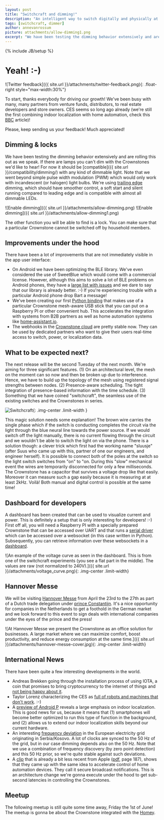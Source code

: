 ```yaml
---
layout: post
title: "Switchcraft and dimming!"
description: "An intelligent way to switch digitally and physically at the same time."
tags: [switchcraft, dimmer]
author: annevanrossum
picture: attachments/allow-dimming1.png
excerpt: "We have been testing the dimming behavior extensively and are rolling this out as we speak. Yes, LED dimming as well!"
---
```

{% include JB/setup %}

# Yeah! :-)

![Twitter feedback]({{ site.url }}/attachments/twitter-feedback.png){: .float-right style="max-width:30%"}

To start, thanks everybody for driving our growth! We've been busy with many, many partners from venture funds, distributors, to real estate developers and store owners. CES seems so long ago already (we're still the first combining indoor localization with home automation, check this [BBC](http://www.bbc.com/news/technology-42574569) article)!

Please, keep sending us your feedback! Much appreciated!

<!-- more -->

## Dimming & locks

We have been testing the dimming behavior extensively and are rolling this out as we speak. If there are lamps you can't dim with the Crownstones we'd like to hear! For now it should be [compatible]({{ site.url }}/compatibility/dimming/) with any kind of dimmable light. Note that we went beyond simple pulse width modulation (PWM) which would only work with incandescent (or halogen) light bulbs. We're using [trailing edge](https://www.lamps-on-line.com/leading-trailing-edge-led-dimmers) dimming, which should have smoother control, a soft start and silent running compared to leading edge and is compatible with almost all dimmable LEDs.

![Enable dimming]({{ site.url }}/attachments/allow-dimming.png)
![Enable dimming]({{ site.url }}/attachments/allow-dimming1.png)

The other function you will be able to find is a lock. You can make sure that a particular Crownstone cannot be switched off by household members.

## Improvements under the hood

There have been a lot of improvements that are not immediately visible in the app user interface:

* On Android we have been optimizing the BLE library. We've even considered the use of SweetBlue which would come with a commercial license. However, although this aims to solve a lot of BLE problems on Android phones, they have a [large list with issues](https://github.com/iDevicesInc/SweetBlue/wiki/Android-BLE-Issues) and we dare to say that our library is already better. :-) If you're experiencing trouble with a particular Android phone drop Bart a message!
* We've been creating our first [Python binding](https://github.com/crownstone/crownstone-lib-python) that makes use of a particular Crownstone mesh-aware USB stick that you can put on a Raspberry PI or other convenient hub. This accelerates the integration with systems from B2B partners as well as home automation systems like [home-assistant.io](https://home-assistant.io/).
* The webhooks in the [Crownstone cloud](https://github.com/crownstone/crownstone-cloud) are pretty stable now. They can be used by dedicated partners who want to give their users real-time access to switch, power, or localization data.

## What to be expected next?

The next release will be the second Tuesday of the next month. We're aiming for three significant features. (1) On an architectural level, the mesh on the moment can so now and then be broken up due to interference. Hence, we have to build up the topology of the mesh using registered signal strengths between nodes. (2) Presence-aware scheduling. The tight integration of presence-based information with the time schedule. (3) Something that we have coined "switchcraft", the seamless use of the existing switches and the Crownstones in series.

![Switchcraft]({{site.url}}/attachments/switchcraft.png){: .img-center .limit-width }

This magic solution needs some explanation! The brown wire carries the single phase which if the switch is conducting completes the circuit via the light through the blue neural line towards the power source. If we would switch off the light manually, there is no current flowing through the circuit and we wouldn't be able to switch the light on via the phone. There is a solution though: a clever trick which first had the working name "sluusje" (after Suus who came up with this, partner of one our engineers, and engineer herself). It is possible to connect both of the poles at the switch so the light switch switches from "on" to "on. During this "slow" mechanical event the wires are temporarily disconnected for only a few milliseconds. The Crownstone has a capacitor that survives a voltage drop like that easily. Moreover it can measure such a gap easily because it is measuring at at least 2kHz. Voilà! Both manual and digital control is possible at the same time!

## Dashboard for developers

A dashboard has been created that can be used to visualize current and power. This is definitely a setup that is only interesting for developers! :-) First off all, you will need a Raspberry PI with a specially prepared Crownstone that can be accessed over UART and that runs a [serial driver](https://github.com/crownstone/bluenet-dashboard-backend) which can be accessed over a websocket (in this case written in Python). Subsequently, you can retrieve information over these websockets in a [dashboard](https://github.com/crownstone/bluenet-dashboard).

![An example of the voltage curve as seen in the dashboard. This is from one of the switchcraft experiments (you see a flat part in the middle). The values are raw (not normalized to 240V).]({{ site.url }}/attachments/voltage_curve.png){: .img-center .limit-width}

## Hannover Messe

We will be visiting [Hannover Messe](http://www.hannovermesse.de/home) from April the 23rd to the 27th as part of a Dutch trade delegation under [prince Constantijn](https://en.wikipedia.org/wiki/Prince_Constantijn_of_the_Netherlands). It's a nice opportunity for companies in the Netherlands to get a foothold in the German market and we look forward to this event to sign deals with international companies under the eyes of the prince and the press!

![At Hannover Messe we present the Crownstone as an office solution for businesses. A large market where we can maximize comfort, boost productivity, and reduce energy consumption at the same time.]({{ site.url }}/attachments/hannover-messe-cover.jpg){: .img-center .limit-width}

## International News

There have been quite a few interesting developments in the world.

* Andreas Brekken going through the installation process of using IOTA, a coin that promises to bring cryptocurrency to the internet of things and [not being happy about it](https://medium.com/andreas-tries-blockchain/iota-cannot-be-used-for-iot-loss-of-funds-may-occur-e45b1ed9dd6b).
* Taylor Lorenz characterizing the CES as [full of robots and machines that don't work](https://www.thedailybeast.com/ces-was-full-of-useless-robots-and-machines-that-dont-work). :-)
* A [preview of Android P](https://android-developers.googleblog.com/2018/03/previewing-android-p.html) reveals a large emphasis on indoor localization. This is good news for us, because it means that (1) smartphones will become better optimized to run this type of function in the background, and (2) allows us to extend our indoor localization skills beyond our current hardware.
* An interesting [frequency deviation](https://www.entsoe.eu/news-events/announcements/announcements-archive/Pages/News/2018-03-06-press-release-continuing-frequency-deviation-in-the-continental-european-power-system.aspx) in the European electricity grid originating in Serbia/Kosovo. A lot of clocks are synced to the 50 Hz of the grid, but in our case dimming depends also on the 50 Hz. Note that we use a combination of frequency discovery (by zero point detection) and this 50 Hz prior, so we're quite stable against such deviations.
* A [clip](https://developer.apple.com/videos/play/wwdc2017/705/) that is already a bit less recent from Apple ([pdf](https://devstreaming-cdn.apple.com/videos/wwdc/2017/705d3czqkho1a6u/705/705_whats_new_in_homekit.pdf?dl=1), page 187), shows that they came up with the same idea to accelerate control of home automation devices. They call it secure broadcast notifications. This is an architecture change we're gonna execute under the hood to get sub-second latencies in controlling the Crownstones.

## Meetup

The following meetup is still quite some time away, Friday the 1st of June! The meetup is gonna be about the Crownstone integrated with the [Homey](https://www.athom.com/en/).

